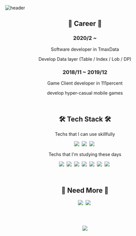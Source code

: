 ![header](https://capsule-render.vercel.app/api?type=soft&color=auto&height=150&section=header&text=hyunseungLee&fontSize=70&animation=twinkling)

<h2 align="center">💼  Career 💼 </h2>

<h3 align="center"> 2020/2 ~ </h3>
<p align="center"> Software developer in TmaxData</p>
<p align="center"> Develop Data layer (Table / Index / Lob / DP)</p>

<h3 align="center"> 2018/11 ~ 2019/12 </h3>
<p align="center"> Game Client developer in 111percent</p>
<p align="center"> develop hyper-casual mobile games </p>

<br>

<h2 align="center">🛠 Tech Stack 🛠</h2>

<p align="center"> Techs that I can use skillfully </p>

<p align="center">
  <img src="https://img.shields.io/badge/Java-007396?style=flat-square&logo=Java&logoColor=white"/></a>&nbsp 
  <img src="https://img.shields.io/badge/C-A8B9CC?style=flat-square&logo=C&logoColor=white"/></a>&nbsp
  <img src="https://img.shields.io/badge/Oracle-F80000?style=flat-square&logo=Oracle&logoColor=white"/></a>&nbsp
</p>

<p align="center"> Techs that I'm studying these days </p>

<p align="center">
  <img src="https://img.shields.io/badge/Elasticsearch-005571?style=flat-square&logo=Elasticsearch&logoColor=white"/></a>&nbsp
  <img src="https://img.shields.io/badge/Kibana-005571?style=flat-square&logo=Kibana&logoColor=white"/></a>&nbsp
  <img src="https://img.shields.io/badge/Logstash-005571?style=flat-square&logo=Logstash&logoColor=white"/></a>&nbsp
  <img src="https://img.shields.io/badge/Hadoop-FDEE21?style=flat-square&logo=Hadoop&logoColor=white"/></a>&nbsp
  <img src="https://img.shields.io/badge/ApacheHive-FDEE21?style=flat-square&logo=ApacheHive&logoColor=white"/></a>&nbsp
  <img src="https://img.shields.io/badge/ApacheSpark-E25A1C?style=flat-square&logo=ApacheSpark&logoColor=white"/></a>&nbsp
  <img src="https://img.shields.io/badge/ApacheKafka-231F20?style=flat-square&logo=ApacheKafka&logoColor=white"/></a>&nbsp
</p>

<br>

<h2 align="center">🤟 Need More 🤟</h2>
<p align="center">
  <a href="https://mongpoo-tech-blog.tistory.com/"><img src="https://img.shields.io/badge/Tech%20Blog-FF5722?style=flat-square&logo=Blogger&logoColor=white&link=https://mongpoo-tech-blog.tistory.com/"/></a>&nbsp
  <a href="https://www.instagram.com/2hs_v/"><img src="https://img.shields.io/badge/Instagram-E4405F?style=flat-square&logo=Instagram&logoColor=white&link=https://www.instagram.com/2hs_v/"/></a>&nbsp
</p>

<br>
<br>
<p align="center">
  <a href="https://hits.seeyoufarm.com"><img src="https://hits.seeyoufarm.com/api/count/incr/badge.svg?url=https%3A%2F%2Fgithub.com%2Fmongpoo94&count_bg=%23ED6DA3&title_bg=%2386757E&icon=github.svg&icon_color=%23E1DEDE&title=hits&edge_flat=false"/></a>
</p>
